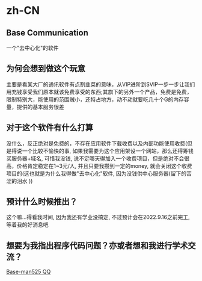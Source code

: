 # zh-CN
## Base Communication
一个"去中心化"的软件

## 为何会想到做这个玩意
主要是看某大厂的通讯软件有点割韭菜的意味，从VIP进阶到SVIP一步一步让我们用充钱享受我们原本就该免费享受的东西;其旗下的另外一个产品，免费是免费，限制特别大，能使用的范围贼小，还特占地方，动不动就要吃几十个G的内存容量，提供的基本服务很差
## 对于这个软件有什么打算
没什么，反正绝对是免费的，不存在应用软件下载收费以及内部功能使用收费(但是得说一个比较不愉快的事, 如果我需要为这个应用架设一个网站，那么还得筹钱买服务器+域名, 可惜我没钱, 说不定哪天得加入一个收费项目，但是绝对不会很高，价格肯定稳定在1~3元/人, 并且只要我攒到一定的money, 就会关闭这个收费项目的(这也就是为什么我得做"去中心化"软件, 因为没钱供中心服务器(留下的苦涩的泪水 ))
## 预计什么时候推出？
这个嘛...得看我时间, 因为我还有学业没搞定, 不过预计会在2022.9.16之前完工, 等着我的好消息吧
## 想要为我指出程序代码问题？亦或者想和我进行学术交流？
[Base-man525 QQ](http://wpa.qq.com/msgrd?v=3&uin=1570915261&site=qq&menu=yes)
